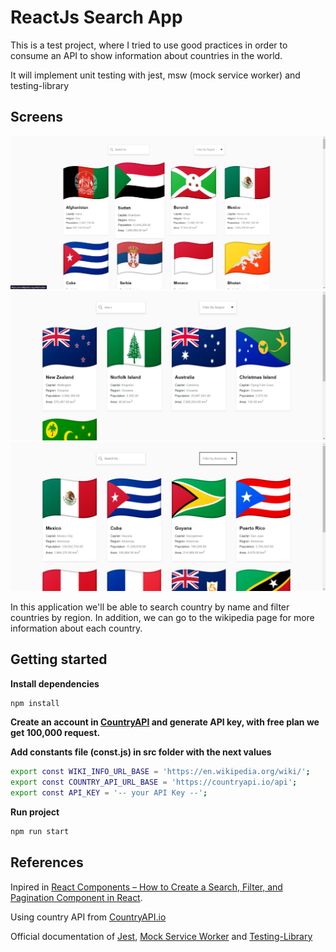 # ReactJs Search App

This is a test project, where I tried to use good practices in order to consume an API to show information about countries in the world. 

It will implement unit testing with jest, msw (mock service worker) and testing-library

## Screens
![](./doc/images/search-app.png)
![](./doc/images/search-app-filtered-by-name.png)
![](./doc/images/search-app-filtered-by-region.png)

In this application we'll be able to search country by name and filter countries by region. In addition, we can go to the wikipedia page for more information about each country.

## Getting started
**Install dependencies**
```bash
npm install
```

**Create an account in [CountryAPI](https://countryapi.io/login) and generate API key, with free plan we get 100,000 request.**

**Add constants file (const.js) in src folder with the next values**
```bash
export const WIKI_INFO_URL_BASE = 'https://en.wikipedia.org/wiki/';
export const COUNTRY_API_URL_BASE = 'https://countryapi.io/api';
export const API_KEY = '-- your API Key --';
```

**Run project**
```bash
npm run start
```

## References
Inpired in [React Components – How to Create a Search, Filter, and Pagination Component in React](https://www.freecodecamp.org/news/how-to-react-components/).

Using country API from [CountryAPI.io](https://countryapi.io/documentation)

Official documentation of [Jest](https://jestjs.io/docs/getting-started), [Mock Service Worker](https://mswjs.io/docs/getting-started) and [Testing-Library](https://testing-library.com/docs/)